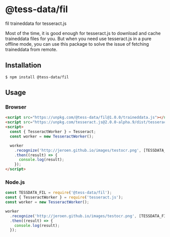 # @tess-data/fil

fil traineddata for tesseract.js

Most of the time, it is good enough for tesseract.js to download and cache traineddata files for you.
But when you need use tesseract.js in a pure offline mode, you can use this package to solve the issue of fetching traineddata from remote.

## Installation

```
$ npm install @tess-data/fil
```

## Usage

### Browser

```html
<script src="https://unpkg.com/@tess-data/fil@1.0.0/traineddata.js"></script>
<script src="https://unpkg.com/tesseract.js@2.0.0-alpha.9/dist/tesseract.min.js"></script>
<script>
  const { TesseractWorker } = Tesseract;
  const worker = new TesseractWorker();

  worker
    .recognize('http://jeroen.github.io/images/testocr.png', [TESSDATA_FIL])
    .then((result) => {
      console.log(result);
    });
</script>
```

### Node.js

```javascript
const TESSDATA_FIL = require('@tess-data/fil');
const { TesseractWorker } = require('tesseract.js');
const worker = new TesseractWorker();

worker
  .recognize('http://jeroen.github.io/images/testocr.png', [TESSDATA_FIL])
  .then((result) => {
    console.log(result);
  });
```
